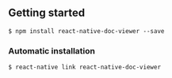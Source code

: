 ## Getting started

`$ npm install react-native-doc-viewer --save`

### Automatic installation

`$ react-native link react-native-doc-viewer`
